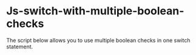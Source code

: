 # Js-switch-with-multiple-boolean-checks
The script below allows you to use multiple boolean checks in one switch statement.
